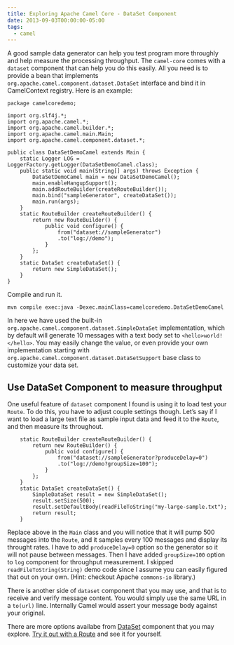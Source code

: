 ```yaml
---
title: Exploring Apache Camel Core - DataSet Component
date: 2013-09-03T00:00:00-05:00
tags:
  - camel
---
```


A good sample data generator can help you test program more throughly and help measure
the processing throughput. The `camel-core` comes with a `dataset` component that can
help you do this easily. All you need is to provide a bean that implements
`org.apache.camel.component.dataset.DataSet` interface and bind it in
CamelContext registry. Here is an example:

    package camelcoredemo;
    
    import org.slf4j.*;
    import org.apache.camel.*;
    import org.apache.camel.builder.*;
    import org.apache.camel.main.Main;
    import org.apache.camel.component.dataset.*;
    
    public class DataSetDemoCamel extends Main {
        static Logger LOG = LoggerFactory.getLogger(DataSetDemoCamel.class);
        public static void main(String[] args) throws Exception {
            DataSetDemoCamel main = new DataSetDemoCamel();
            main.enableHangupSupport();
            main.addRouteBuilder(createRouteBuilder());
            main.bind("sampleGenerator", createDataSet());
            main.run(args);
        }
        static RouteBuilder createRouteBuilder() {
            return new RouteBuilder() {
                public void configure() {
                    from("dataset://sampleGenerator")
                    .to("log://demo");
                }
            };
        }
        static DataSet createDataSet() {
            return new SimpleDataSet();
        }
    }

Compile and run it.

    mvn compile exec:java -Dexec.mainClass=camelcoredemo.DataSetDemoCamel

In here we have used the built-in `org.apache.camel.component.dataset.SimpleDataSet`
implementation, which by default will generate 10 messages with a text body set
to `<hello>world!</hello>`. You may easily change the value, or even provide your own
implementation starting with `org.apache.camel.component.dataset.DataSetSupport` base
class to customize your data set.

## Use DataSet Component to measure throughput

One useful feature of `dataset` component I found is using it to load test your `Route`.
To do this, you have to adjust couple settings though. Let&#8217;s say if I want to load
a large text file as sample input data and feed it to the `Route`, and then measure its
throughout.

        static RouteBuilder createRouteBuilder() {
            return new RouteBuilder() {
                public void configure() {
                    from("dataset://sampleGenerator?produceDelay=0")
                    .to("log://demo?groupSize=100");
                }
            };
        }
        static DataSet createDataSet() {
            SimpleDataSet result = new SimpleDataSet();
            result.setSize(500);
            result.setDefaultBody(readFileToString("my-large-sample.txt");
            return result;
        }

Replace above in the `Main` class and you will notice that it will pump 500 messages
into the `Route`, and it samples every 100 messages and display its throught rates. I
have to add `produceDelay=0` option so the generator so it will not pause between messages.
Then I have added `groupSize=100` option to `log` component for throughput measurement.
I skipped `readFileToString(String)` demo code since I assume you can easily figured that
out on your own. (Hint: checkout Apache `commons-io` library.)

There is another side of `dataset` component that you may use, and that is to receive and
verify message content. You would simply use the same URL in a
`to(url)` line. Internally Camel would assert your message body against your original.

There are more options availabe from [DataSet](http://camel.apache.org/dataset.html) component
that you may explore.
[Try it out with a Route](https://zemian.github.io/2013/08/getting-started-with-apache-camel-using.html)
and see it for yourself.
